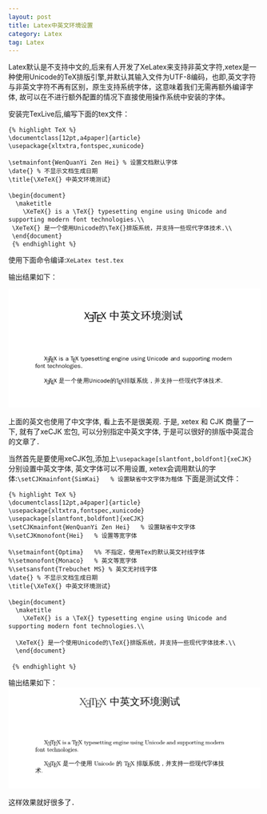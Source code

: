 ```yaml
---
layout: post
title: Latex中英文环境设置
category: Latex
tag: Latex
---
```


Latex默认是不支持中文的,后来有人开发了XeLatex来支持非英文字符,xetex是一种使用Unicode的TeX排版引擎,并默认其输入文件为UTF-8编码，也即,英文字符与非英文字符不再有区别，原生支持系统字体，这意味着我们无需再额外编译字体, 故可以在不进行额外配置的情况下直接使用操作系统中安装的字体。

安装完TexLive后,编写下面的tex文件：

	{% highlight TeX %}
	\documentclass[12pt,a4paper]{article}
	\usepackage{xltxtra,fontspec,xunicode}

	\setmainfont{WenQuanYi Zen Hei} % 设置文档默认字体
	\date{} % 不显示文档生成日期
	\title{\XeTeX{} 中英文环境测试}

	\begin{document}
	  \maketitle
		\XeTeX{} is a \TeX{} typesetting engine using Unicode and supporting modern font technologies.\\
	 \XeTeX{} 是一个使用Unicode的\TeX{}排版系统，并支持一些现代字体技术.\\
	 \end{document}
	 {% endhighlight %}

使用下面命令编译:`XeLatex test.tex`

输出结果如下：

![](/images/latex1.png)

上面的英文也使用了中文字体, 看上去不是很美观. 于是, xetex 和 CJK 商量了一下, 就有了xeCJK 宏包, 可以分别指定中英文字体, 于是可以很好的排版中英混合的文章了．

当然首先是要使用xeCJK包,添加上`\usepackage[slantfont,boldfont]{xeCJK}`
分别设置中英文字体, 英文字体可以不用设置, xetex会调用默认的字体:`\setCJKmainfont{SimKai}   % 设置缺省中文字体为楷体`
下面是测试文件：

	{% highlight TeX %}
	\documentclass[12pt,a4paper]{article}
	\usepackage{xltxtra,fontspec,xunicode}
	\usepackage[slantfont,boldfont]{xeCJK}
	\setCJKmainfont{WenQuanYi Zen Hei}   % 设置缺省中文字体
	%\setCJKmonofont{Hei}   % 设置等宽字体

	%\setmainfont{Optima}   %% 不指定，使用Tex的默认英文衬线字体
	%\setmonofont{Monaco}   % 英文等宽字体
	%\setsansfont{Trebuchet MS} % 英文无衬线字体
	\date{} % 不显示文档生成日期
	\title{\XeTeX{} 中英文环境测试}

	\begin{document}
	  \maketitle
		\XeTeX{} is a \TeX{} typesetting engine using Unicode and supporting modern font technologies.\\

	  \XeTeX{} 是一个使用Unicode的\TeX{}排版系统，并支持一些现代字体技术.\\
	  \end{document}

	 {% endhighlight %}

输出结果如下：
![](/images/latex2.png)

这样效果就好很多了．


